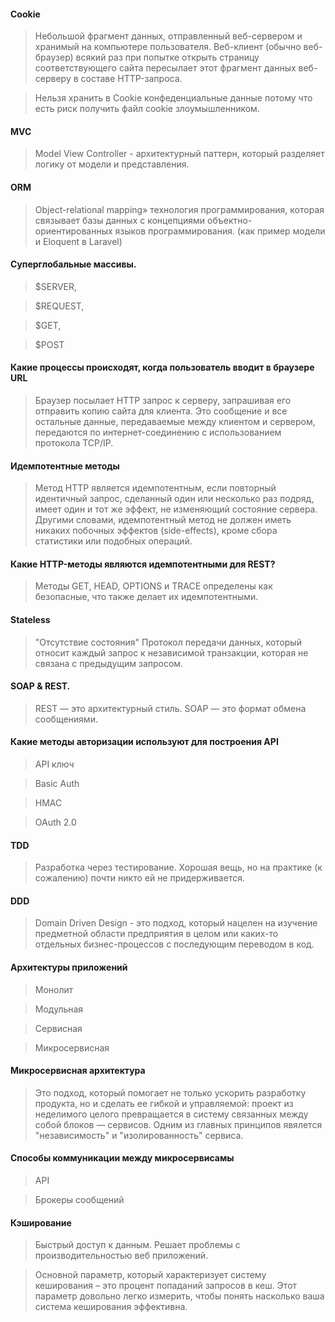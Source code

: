 #### Cookie

> Небольшой фрагмент данных, отправленный веб-сервером и хранимый на компьютере пользователя. Веб-клиент (обычно
> веб-браузер) всякий раз при попытке открыть страницу соответствующего сайта пересылает этот фрагмент данных веб-
> серверу в составе HTTP-запроса.

> Нельзя хранить в Cookie конфеденциальные данные потому что есть риск получить файл cookie злоумышленником.

#### MVC

> Model View Controller - архитектурный паттерн, который разделяет логику от модели и представления.

#### ORM  

> Object-relational mapping» технология программирования, которая связывает базы данных с концепциями объектно-ориентированных языков программирования.
> (как пример модели и Eloquent в Laravel)

#### Суперглобальные массивы.

> $SERVER, 

> $REQUEST, 

> $GET, 

> $POST

#### Какие процессы происходят, когда пользователь вводит в браузере URL

> Браузер посылает HTTP запрос к серверу, запрашивая его отправить копию сайта для клиента. Это сообщение и все
> остальные данные, передаваемые между клиентом и сервером, передаются по интернет-соединению с использованием
> протокола TCP/IP.

#### Идемпотентные методы

> Метод HTTP является идемпотентным, если повторный идентичный запрос, сделанный один или несколько раз подряд, 
> имеет один и тот же эффект, не изменяющий состояние сервера. Другими словами, идемпотентный метод не должен
> иметь никаких побочных эффектов (side-effects), кроме сбора статистики или подобных операций.

#### Какие HTTP-методы являются идемпотентными для REST?

> Методы GET, HEAD, OPTIONS и TRACE определены как безопасные, что также делает их идемпотентными.

#### Stateless

> "Отсутствие состояния"
> Протокол передачи данных, который относит каждый запрос к независимой транзакции, которая не связана с
> предыдущим запросом.

#### SOAP & REST.

> REST — это архитектурный стиль. SOAP — это формат обмена сообщениями.

#### Какие методы авторизации используют для построения API

> API ключ

> Basic Auth

> HMAC

> OAuth 2.0

#### TDD

> Разработка через тестирование. Хорошая вещь, но на практике (к сожалению) почти никто ей не придерживается.

#### DDD

> Domain Driven Design - это подход, который нацелен на изучение предметной области предприятия в целом или каких-то
> отдельных бизнес-процессов с последующим переводом в код.

#### Архитектуры приложений

> Монолит

> Модульная

> Сервисная

> Микросервисная

#### Микросервисная архитектура

> Это подход, который помогает не только ускорить разработку продукта, но и сделать ее гибкой и управляемой: проект из
> неделимого целого превращается в систему связанных между собой блоков — сервисов. Одним из главных принципов
> явялется "независимость" и "изолированность" сервиса.

#### Способы коммуникации между микросервисамы

> API

> Брокеры сообщений

#### Кэширование

> Быстрый доступ к данным. Решает проблемы с производительностью веб приложений.

> Основной параметр, который характеризует систему кеширования – это процент попаданий запросов в кеш. Этот
> параметр довольно легко измерить, чтобы понять насколько ваша система кеширования эффективна.
